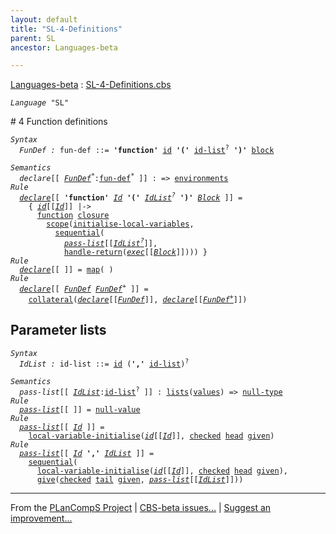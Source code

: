 ```yaml
---
layout: default
title: "SL-4-Definitions"
parent: SL
ancestor: Languages-beta

---
```


[Languages-beta] : [SL-4-Definitions.cbs]

<div class="highlighter-rouge"><pre class="highlight"><code><i class="keyword">Language</i> <span id="Language_SL">"SL"</span></code></pre></div>
# <span id="SectionNumber_4">4</span> Function definitions

<div class="highlighter-rouge"><pre class="highlight"><code><i class="keyword">Syntax</i>
  <i class="keyword"></i><i class="var"><i class="var"><span id="VariableStem_FunDef">FunDef</span></i> :</i> <span class="syn-name"><span id="SyntaxName_fun-def">fun-def</span></span> ::= <b class="atom">'function'</b> <span class="syn-name"><a href="../SL-1-Lexemes/index.html#SyntaxName_id">id</a></span> <b class="atom">'('</b> <span class="syn-name"><a href="#SyntaxName_id-list">id-list</a></span><sup class="sup">?</sup> <b class="atom">')'</b> <span class="syn-name"><a href="../SL-3-Statements/index.html#SyntaxName_block">block</a></span></code></pre></div>
   
<div class="highlighter-rouge"><pre class="highlight"><code><i class="keyword">Semantics</i>
  <i class="sem-name"><span id="SemanticsName_declare">declare</span></i>[[ <span id="Variable46_FunDef*"><i class="var"><a href="#VariableStem_FunDef">FunDef</a><sup class="sup">*</sup></i></span>:<span class="syn-name"><a href="#SyntaxName_fun-def">fun-def</a></span><sup class="sup">*</sup> ]] : => <span class="name"><a href="../../../../../Funcons-beta/Computations/Normal/Binding/index.html#Name_environments">environments</a></span>
<i class="keyword">Rule</i>
  <i class="sem-name"><a href="#SemanticsName_declare">declare</a></i>[[ <b class="atom">'function'</b> <span id="Variable64_Id"><i class="var"><a href="../SL-1-Lexemes/index.html#VariableStem_Id">Id</a></i></span> <b class="atom">'('</b> <span id="Variable72_IdList?"><i class="var"><a href="#VariableStem_IdList">IdList</a><sup class="sup">?</sup></i></span> <b class="atom">')'</b> <span id="Variable79_Block"><i class="var"><a href="../SL-3-Statements/index.html#VariableStem_Block">Block</a></i></span> ]] =
    { <i class="sem-name"><a href="../SL-1-Lexemes/index.html#SemanticsName_id">id</a></i>[[<a href="#Variable64_Id"><i class="var">Id</i></a>]] |->
      <span class="name"><a href="../../../../../Funcons-beta/Values/Abstraction/Functions/index.html#Name_function">function</a></span> <span class="name"><a href="../../../../../Funcons-beta/Values/Abstraction/Generic/index.html#Name_closure">closure</a></span>
        <span class="name"><a href="../../../../../Funcons-beta/Computations/Normal/Binding/index.html#Name_scope">scope</a></span>(<span class="name"><a href="../SL-Funcons/index.html#Name_initialise-local-variables">initialise-local-variables</a></span>,
          <span class="name"><a href="../../../../../Funcons-beta/Computations/Normal/Flowing/index.html#Name_sequential">sequential</a></span>(
            <i class="sem-name"><a href="#SemanticsName_pass-list">pass-list</a></i>[[<a href="#Variable72_IdList?"><i class="var">IdList<sup class="sup">?</sup></i></a>]],
            <span class="name"><a href="../../../../../Funcons-beta/Computations/Abnormal/Returning/index.html#Name_handle-return">handle-return</a></span>(<i class="sem-name"><a href="../SL-3-Statements/index.html#SemanticsName_exec">exec</a></i>[[<a href="#Variable79_Block"><i class="var">Block</i></a>]]))) }
<i class="keyword">Rule</i>
  <i class="sem-name"><a href="#SemanticsName_declare">declare</a></i>[[ ]] = <span class="name"><a href="../../../../../Funcons-beta/Values/Composite/Maps/index.html#Name_map">map</a></span>( )
<i class="keyword">Rule</i>
  <i class="sem-name"><a href="#SemanticsName_declare">declare</a></i>[[ <span id="Variable189_FunDef"><i class="var"><a href="#VariableStem_FunDef">FunDef</a></i></span> <span id="Variable195_FunDef+"><i class="var"><a href="#VariableStem_FunDef">FunDef</a><sup class="sup">+</sup></i></span> ]] = 
    <span class="name"><a href="../../../../../Funcons-beta/Computations/Normal/Binding/index.html#Name_collateral">collateral</a></span>(<i class="sem-name"><a href="#SemanticsName_declare">declare</a></i>[[<a href="#Variable189_FunDef"><i class="var">FunDef</i></a>]], <i class="sem-name"><a href="#SemanticsName_declare">declare</a></i>[[<a href="#Variable195_FunDef+"><i class="var">FunDef<sup class="sup">+</sup></i></a>]])</code></pre></div>


## Parameter lists

<div class="highlighter-rouge"><pre class="highlight"><code><i class="keyword">Syntax</i>
  <i class="keyword"></i><i class="var"><i class="var"><span id="VariableStem_IdList">IdList</span></i> :</i> <span class="syn-name"><span id="SyntaxName_id-list">id-list</span></span> ::= <span class="syn-name"><a href="../SL-1-Lexemes/index.html#SyntaxName_id">id</a></span> (<b class="atom">','</b> <span class="syn-name"><a href="#SyntaxName_id-list">id-list</a></span>)<sup class="sup">?</sup></code></pre></div>

<div class="highlighter-rouge"><pre class="highlight"><code><i class="keyword">Semantics</i>
  <i class="sem-name"><span id="SemanticsName_pass-list">pass-list</span></i>[[ <span id="Variable285_IdList"><i class="var"><a href="#VariableStem_IdList">IdList</a></i></span>:<span class="syn-name"><a href="#SyntaxName_id-list">id-list</a></span><sup class="sup">?</sup> ]] : <span class="name"><a href="../../../../../Funcons-beta/Values/Composite/Lists/index.html#Name_lists">lists</a></span>(<span class="name"><a href="../../../../../Funcons-beta/Values/Value-Types/index.html#Name_values">values</a></span>) => <span class="name"><a href="../../../../../Funcons-beta/Values/Primitive/Null/index.html#Name_null-type">null-type</a></span>
<i class="keyword">Rule</i>
  <i class="sem-name"><a href="#SemanticsName_pass-list">pass-list</a></i>[[ ]] = <span class="name"><a href="../../../../../Funcons-beta/Values/Primitive/Null/index.html#Name_null-value">null-value</a></span>
<i class="keyword">Rule</i>
  <i class="sem-name"><a href="#SemanticsName_pass-list">pass-list</a></i>[[ <span id="Variable323_Id"><i class="var"><a href="../SL-1-Lexemes/index.html#VariableStem_Id">Id</a></i></span> ]] =
    <span class="name"><a href="../SL-Funcons/index.html#Name_local-variable-initialise">local-variable-initialise</a></span>(<i class="sem-name"><a href="../SL-1-Lexemes/index.html#SemanticsName_id">id</a></i>[[<a href="#Variable323_Id"><i class="var">Id</i></a>]], <span class="name"><a href="../../../../../Funcons-beta/Computations/Abnormal/Failing/index.html#Name_checked">checked</a></span> <span class="name"><a href="../../../../../Funcons-beta/Values/Composite/Lists/index.html#Name_head">head</a></span> <span class="name"><a href="../../../../../Funcons-beta/Computations/Normal/Giving/index.html#Name_given">given</a></span>)
<i class="keyword">Rule</i>
  <i class="sem-name"><a href="#SemanticsName_pass-list">pass-list</a></i>[[ <span id="Variable366_Id"><i class="var"><a href="../SL-1-Lexemes/index.html#VariableStem_Id">Id</a></i></span> <b class="atom">','</b> <span id="Variable373_IdList"><i class="var"><a href="#VariableStem_IdList">IdList</a></i></span> ]] = 
    <span class="name"><a href="../../../../../Funcons-beta/Computations/Normal/Flowing/index.html#Name_sequential">sequential</a></span>(
      <span class="name"><a href="../SL-Funcons/index.html#Name_local-variable-initialise">local-variable-initialise</a></span>(<i class="sem-name"><a href="../SL-1-Lexemes/index.html#SemanticsName_id">id</a></i>[[<a href="#Variable366_Id"><i class="var">Id</i></a>]], <span class="name"><a href="../../../../../Funcons-beta/Computations/Abnormal/Failing/index.html#Name_checked">checked</a></span> <span class="name"><a href="../../../../../Funcons-beta/Values/Composite/Lists/index.html#Name_head">head</a></span> <span class="name"><a href="../../../../../Funcons-beta/Computations/Normal/Giving/index.html#Name_given">given</a></span>), 
      <span class="name"><a href="../../../../../Funcons-beta/Computations/Normal/Giving/index.html#Name_give">give</a></span>(<span class="name"><a href="../../../../../Funcons-beta/Computations/Abnormal/Failing/index.html#Name_checked">checked</a></span> <span class="name"><a href="../../../../../Funcons-beta/Values/Composite/Lists/index.html#Name_tail">tail</a></span> <span class="name"><a href="../../../../../Funcons-beta/Computations/Normal/Giving/index.html#Name_given">given</a></span>, <i class="sem-name"><a href="#SemanticsName_pass-list">pass-list</a></i>[[<a href="#Variable373_IdList"><i class="var">IdList</i></a>]]))</code></pre></div>



[Funcons-beta]: /CBS-beta/docs/Funcons-beta
  "FUNCONS-BETA"
[Unstable-Funcons-beta]: /CBS-beta/docs/Unstable-Funcons-beta
  "UNSTABLE-FUNCONS-BETA"
[Languages-beta]: /CBS-beta/docs/Languages-beta
  "LANGUAGES-BETA"
[Unstable-Languages-beta]: /CBS-beta/docs/Unstable-Languages-beta
  "UNSTABLE-LANGUAGES-BETA"
[CBS-beta]: /CBS-beta 
  "CBS-BETA"


____

From the [PLanCompS Project] | [CBS-beta issues...] | [Suggest an improvement...]

[SL-4-Definitions.cbs]: /CBS-beta/Languages-beta/SL/SL-cbs/SL/SL-4-Definitions/SL-4-Definitions.cbs
  "CBS SOURCE FILE"
[PLanCompS Project]: https://plancomps.github.io
  "PROGRAMMING LANGUAGE COMPONENTS AND SPECIFICATIONS PROJECT HOME PAGE"
[CBS-beta issues...]: https://github.com/plancomps/CBS-beta/issues
  "CBS-BETA ISSUE REPORTS ON GITHUB"
[Suggest an improvement...]: mailto:plancomps@gmail.com?Subject=CBS-beta%20-%20comment&Body=Re%3A%20CBS-beta%20specification%20at%20SL/SL-4-Definitions/SL-4-Definitions.cbs%0A%0AComment/Query/Issue/Suggestion%3A%0A%0A%0ASignature%3A%0A 
  "GENERATE AN EMAIL TEMPLATE"
